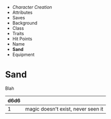 
<!-- .margin.compass -->
* _Character Creation_
* Attributes
* Saves
* Background
* Class
* Traits
* Hit Points
* Name
* **Sand**
* Equipment


# Sand

Blah

| d6d6 |   |
|------|---|
| 1    | magic doesn't exist, never seen it |

